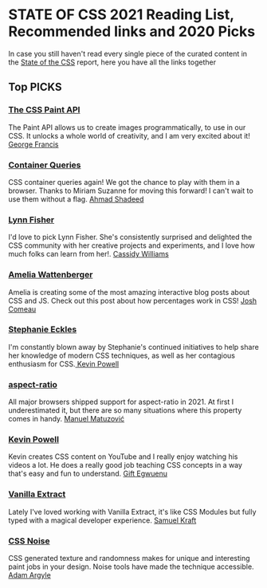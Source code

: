 # STATE OF CSS 2021 Reading List,  Recommended links and 2020 Picks
In case you still haven't read every single piece of the curated content in the [State of the CSS](https://2021.stateofcss.com/en-US/) report, here you have all the links together

## Top PICKS ##

### [The CSS Paint API](https://houdini.how/) ###
The Paint API allows us to create images programmatically, to use in our CSS. It unlocks a whole world of creativity, and I am very excited about it! [George Francis](https://twitter.com/georgedoescode)

### [Container Queries](https://www.miriamsuzanne.com/2021/05/02/container-queries/) ###
CSS container queries again! We got the chance to play with them in a browser. Thanks to Miriam Suzanne for moving this forward! I can't wait to use them without a flag. [Ahmad Shadeed](https://twitter.com/shadeed9)

### [Lynn Fisher](https://twitter.com/lynnandtonic) ###
I'd love to pick Lynn Fisher. She's consistently surprised and delighted the CSS community with her creative projects and experiments, and I love how much folks can learn from her!. [Cassidy Williams](https://twitter.com/cassidoo)

### [Amelia Wattenberger](https://wattenberger.com/blog/css-percents) ###
Amelia is creating some of the most amazing interactive blog posts about CSS and JS. Check out this post about how percentages work in CSS! [Josh Comeau](https://twitter.com/joshwcomeau)

### [Stephanie Eckles](https://thinkdobecreate.com/) ###
I'm constantly blown away by Stephanie's continued initiatives to help share her knowledge of modern CSS techniques, as well as her contagious enthusiasm for CSS.[ Kevin Powell](https://twitter.com/kevinjpowell)

### [aspect-ratio](https://developer.mozilla.org/en-US/docs/Web/CSS/aspect-ratio) ###
All major browsers shipped support for aspect-ratio in 2021. At first I underestimated it, but there are so many situations where this property comes in handy. [ Manuel Matuzović](https://twitter.com/mmatuzo)

### [Kevin Powell](https://www.youtube.com/kepowob/videos) ###
Kevin creates CSS content on YouTube and I really enjoy watching his videos a lot. He does a really good job teaching CSS concepts in a way that's easy and fun to understand. [Gift Egwuenu](https://twitter.com/lauragift_)

### [Vanilla Extract](https://vanilla-extract.style/) ###
Lately I've loved working with Vanilla Extract, it's like CSS Modules but fully typed with a magical developer experience. [Samuel Kraft](https://twitter.com/samuelkraft)

### [CSS Noise](https://fffuel.co/nnnoise/) ###
CSS generated texture and randomness makes for unique and interesting paint jobs in your design. Noise tools have made the technique accessible. [Adam Argyle](https://twitter.com/argyleink)

